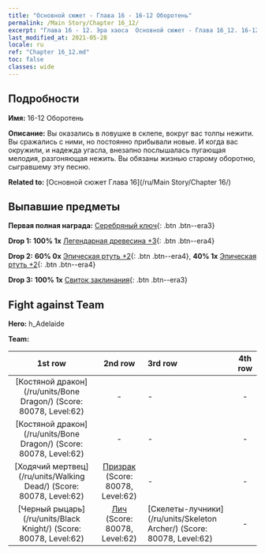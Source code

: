 ```yaml
---
title: "Основной сюжет - Глава 16 - 16-12 Оборотень"
permalink: /Main Story/Chapter 16_12/
excerpt: "Глава 16 - 12. Эра хаоса  Основной сюжет - Глава 16_12. 16-12 Оборотень"
last_modified_at: 2021-05-28
locale: ru
ref: "Chapter 16_12.md"
toc: false
classes: wide
---
```


## Подробности

 **Имя:** 16-12 Оборотень

 **Описание:** Вы оказались в ловушке в склепе, вокруг вас толпы нежити. Вы сражались с ними, но постоянно прибывали новые. И когда вас окружили, и надежда угасла, внезапно послышалась пугающая мелодия, разгоняющая нежить. Вы обязаны жизнью старому оборотню, сыгравшему эту песню.

 **Related to:** [Основной сюжет Глава 16](/ru/Main Story/Chapter 16/)

## Выпавшие предметы

 **Первая полная награда:** [Серебряный ключ](/ItemsRU/con_693/){: .btn .btn--era3}

 **Drop 1:** **100% 1x** [Легендарная древесина +3](/ItemsRU/mat_55/){: .btn .btn--era4}

 **Drop 2:** **60% 0x** [Эпическая ртуть +2](/ItemsRU/mat_49/){: .btn .btn--era4}, **40% 1x** [Эпическая ртуть +2](/ItemsRU/mat_49/){: .btn .btn--era4}

 **Drop 3:** **100% 1x** [Свиток заклинания](/ItemsRU/con_694/){: .btn .btn--era3}


## Fight against Team
 **Hero:** h_Adelaide

 **Team:**


  | 1st row | 2nd row | 3rd row | 4th row |
  |:----:|:----:|:----|:----:|
  | [Костяной дракон](/ru/units/Bone Dragon/) (Score: 80078, Level:62)  | - | - | - |
  | [Костяной дракон](/ru/units/Bone Dragon/) (Score: 80078, Level:62)  | - | - | - |
  | [Ходячий мертвец](/ru/units/Walking Dead/) (Score: 80078, Level:62)  | [Призрак](/ru/units/Wight/) (Score: 80078, Level:62)  | - | - |
  | [Черный рыцарь](/ru/units/Black Knight/) (Score: 80078, Level:62)  | [Лич](/ru/units/Lich/) (Score: 80078, Level:62)  | [Скелеты-лучники](/ru/units/Skeleton Archer/) (Score: 80078, Level:62)  | - |


